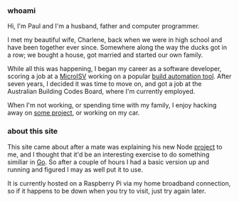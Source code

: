 ### whoami

Hi, I'm Paul and I'm a husband, father and computer programmer.

I met my beautiful wife, Charlene, back when we were in high school and
have been together ever since. Somewhere along the way the ducks got in a row;
we bought a house, got married and started our own family. 

While all this was happening, I began my career as a software developer,
scoring a job at a [MicroISV](http://en.wikipedia.org/wiki/Microisv) working on a popular 
[build automation tool](http://www.finalbuilder.com). After seven years, 
I decided it was time to move on, and got a job at the Australian Building Codes Board, 
where I'm currently employed.

When I'm not working, or spending time with my family, I enjoy hacking away
on [some project](/programming/), or working on my car.

### about this site

This site came about after a mate was explaining his new Node 
[project](https://github.com/benrhughes/crashdown) to me, and I thought that it'd 
be an interesting exercise to do something similiar in [Go](http://golang.org). 
So after a couple of hours I had a basic version up and running and figured
I may as well put it to use. 

It is currently hosted on a Raspberry Pi via my home broadband connection, so if 
it happens to be down when you try to visit, just try again later.
